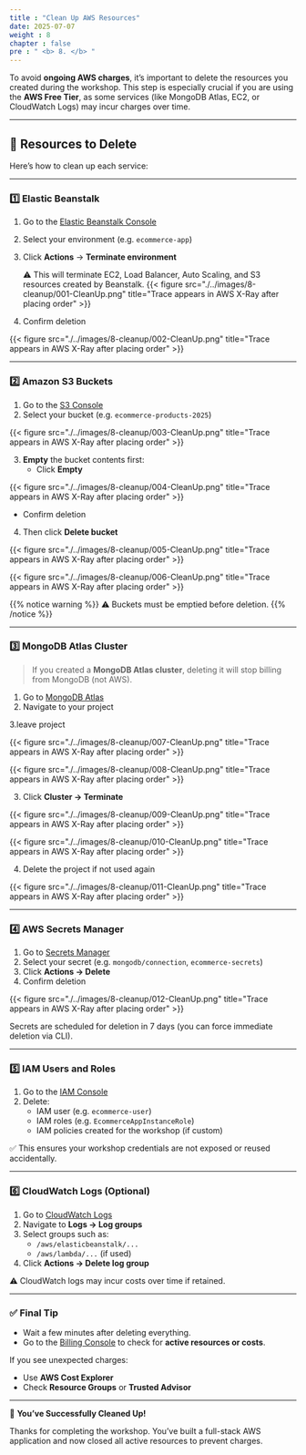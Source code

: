 ```yaml
---
title : "Clean Up AWS Resources"
date: 2025-07-07
weight : 8
chapter : false
pre : " <b> 8. </b> "
---
```


To avoid **ongoing AWS charges**, it’s important to delete the resources you created during the workshop. This step is especially crucial if you are using the **AWS Free Tier**, as some services (like MongoDB Atlas, EC2, or CloudWatch Logs) may incur charges over time.

---

## 🧹 Resources to Delete

Here’s how to clean up each service:

---

### 1️⃣ Elastic Beanstalk

1. Go to the [Elastic Beanstalk Console](https://console.aws.amazon.com/elasticbeanstalk/)

2. Select your environment (e.g. `ecommerce-app`)

3. Click **Actions** → **Terminate environment**

   ⚠️ This will terminate EC2, Load Balancer, Auto Scaling, and S3 resources created by Beanstalk.
{{< figure src="./../images/8-cleanup/001-CleanUp.png" title="Trace appears in AWS X-Ray after placing order" >}}

4. Confirm deletion 

{{< figure src="./../images/8-cleanup/002-CleanUp.png" title="Trace appears in AWS X-Ray after placing order" >}}



---

### 2️⃣ Amazon S3 Buckets

1. Go to the [S3 Console](https://s3.console.aws.amazon.com/s3/home)
2. Select your bucket (e.g. `ecommerce-products-2025`)

{{< figure src="./../images/8-cleanup/003-CleanUp.png" title="Trace appears in AWS X-Ray after placing order" >}}

3. **Empty** the bucket contents first:
   - Click **Empty**

{{< figure src="./../images/8-cleanup/004-CleanUp.png" title="Trace appears in AWS X-Ray after placing order" >}}

   - Confirm deletion
4. Then click **Delete bucket**

{{< figure src="./../images/8-cleanup/005-CleanUp.png" title="Trace appears in AWS X-Ray after placing order" >}}

{{< figure src="./../images/8-cleanup/006-CleanUp.png" title="Trace appears in AWS X-Ray after placing order" >}}

{{% notice warning %}}
⚠️ Buckets must be emptied before deletion.
{{% /notice %}}

---

### 3️⃣ MongoDB Atlas Cluster

> If you created a **MongoDB Atlas cluster**, deleting it will stop billing from MongoDB (not AWS).

1. Go to [MongoDB Atlas](https://cloud.mongodb.com)
2. Navigate to your project

3.leave project

{{< figure src="./../images/8-cleanup/007-CleanUp.png" title="Trace appears in AWS X-Ray after placing order" >}}

{{< figure src="./../images/8-cleanup/008-CleanUp.png" title="Trace appears in AWS X-Ray after placing order" >}}

3. Click **Cluster → Terminate**

{{< figure src="./../images/8-cleanup/009-CleanUp.png" title="Trace appears in AWS X-Ray after placing order" >}}

{{< figure src="./../images/8-cleanup/010-CleanUp.png" title="Trace appears in AWS X-Ray after placing order" >}}

4. Delete the project if not used again

{{< figure src="./../images/8-cleanup/011-CleanUp.png" title="Trace appears in AWS X-Ray after placing order" >}}

---

### 4️⃣ AWS Secrets Manager

1. Go to [Secrets Manager](https://console.aws.amazon.com/secretsmanager/)
2. Select your secret (e.g. `mongodb/connection`, `ecommerce-secrets`)
3. Click **Actions → Delete**
4. Confirm deletion

{{< figure src="./../images/8-cleanup/012-CleanUp.png" title="Trace appears in AWS X-Ray after placing order" >}}

Secrets are scheduled for deletion in 7 days (you can force immediate deletion via CLI).

---

### 5️⃣ IAM Users and Roles

1. Go to the [IAM Console](https://console.aws.amazon.com/iam/)
2. Delete:
   - IAM user (e.g. `ecommerce-user`)
   - IAM roles (e.g. `EcommerceAppInstanceRole`)
   - IAM policies created for the workshop (if custom)

✅ This ensures your workshop credentials are not exposed or reused accidentally.

---

### 6️⃣ CloudWatch Logs (Optional)

1. Go to [CloudWatch Logs](https://console.aws.amazon.com/cloudwatch/)
2. Navigate to **Logs → Log groups**
3. Select groups such as:
   - `/aws/elasticbeanstalk/...`
   - `/aws/lambda/...` (if used)
4. Click **Actions → Delete log group**

⚠️ CloudWatch logs may incur costs over time if retained.

---

### ✅ Final Tip

- Wait a few minutes after deleting everything.
- Go to the [Billing Console](https://console.aws.amazon.com/billing/home) to check for **active resources or costs**.

If you see unexpected charges:
- Use **AWS Cost Explorer**
- Check **Resource Groups** or **Trusted Advisor**

---

🎉 **You’ve Successfully Cleaned Up!**

Thanks for completing the workshop. You’ve built a full-stack AWS application and now closed all active resources to prevent charges.


